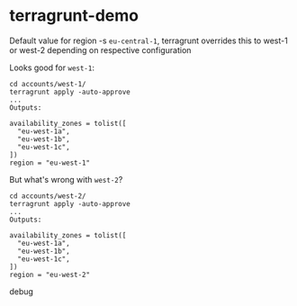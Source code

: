 # terragrunt-demo

Default value for region -s `eu-central-1`, terragrunt overrides this to west-1 or west-2 depending on respective configuration


Looks good for `west-1`:
```
cd accounts/west-1/
terragrunt apply -auto-approve
...
Outputs:

availability_zones = tolist([
  "eu-west-1a",
  "eu-west-1b",
  "eu-west-1c",
])
region = "eu-west-1"
```

But what's wrong with `west-2`?
```
cd accounts/west-2/
terragrunt apply -auto-approve
...
Outputs:

availability_zones = tolist([
  "eu-west-1a",
  "eu-west-1b",
  "eu-west-1c",
])
region = "eu-west-2"
```

debug